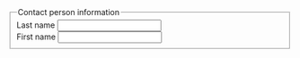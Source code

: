 <fieldset>
  <legend>Contact person information</legend>
    <div class="form-group">
      <label for="lastname">Last name</label>
      <input type="text" id="lastname" name="lastname_01" class="form-field">
    </div>
    <div class="form-group">
      <label for="firstname">First name</label>
      <input type="text" id="fistname" name="firstname_01" class="form-field">
    </div>
</fieldset>